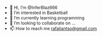 - 👋 Hi, I’m @InferBlaz666
- 👀 I’m interested in Basketball
- 🌱 I’m currently learning programming
- 💞️ I’m looking to collaborate on ...
- 📫 How to reach me rafaliantso@gmail.com

<!---
InferBlaz666/InferBlaz666 is a ✨ special ✨ repository because its `README.md` (this file) appears on your GitHub profile.
You can click the Preview link to take a look at your changes.
--->
